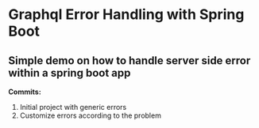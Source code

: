 # Graphql Error Handling with Spring Boot

## Simple demo on how to handle server side error within a spring boot app

 **Commits:**
1) Initial project with generic errors
2) Customize errors according to the problem